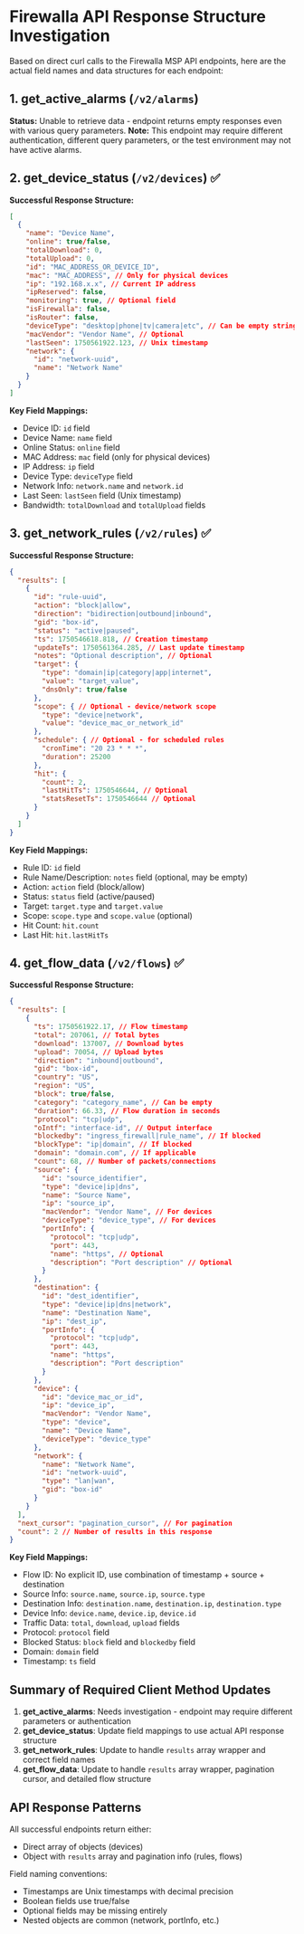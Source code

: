 # Firewalla API Response Structure Investigation

Based on direct curl calls to the Firewalla MSP API endpoints, here are the actual field names and data structures for each endpoint:

## 1. get_active_alarms (`/v2/alarms`)
**Status:** Unable to retrieve data - endpoint returns empty responses even with various query parameters.
**Note:** This endpoint may require different authentication, different query parameters, or the test environment may not have active alarms.

## 2. get_device_status (`/v2/devices`) ✅
**Successful Response Structure:**

```json
[
  {
    "name": "Device Name",
    "online": true/false,
    "totalDownload": 0,
    "totalUpload": 0,
    "id": "MAC_ADDRESS_OR_DEVICE_ID",
    "mac": "MAC_ADDRESS", // Only for physical devices
    "ip": "192.168.x.x", // Current IP address
    "ipReserved": false,
    "monitoring": true, // Optional field
    "isFirewalla": false,
    "isRouter": false,
    "deviceType": "desktop|phone|tv|camera|etc", // Can be empty string
    "macVendor": "Vendor Name", // Optional
    "lastSeen": 1750561922.123, // Unix timestamp
    "network": {
      "id": "network-uuid",
      "name": "Network Name"
    }
  }
]
```

**Key Field Mappings:**
- Device ID: `id` field
- Device Name: `name` field
- Online Status: `online` field
- MAC Address: `mac` field (only for physical devices)
- IP Address: `ip` field
- Device Type: `deviceType` field
- Network Info: `network.name` and `network.id`
- Last Seen: `lastSeen` field (Unix timestamp)
- Bandwidth: `totalDownload` and `totalUpload` fields

## 3. get_network_rules (`/v2/rules`) ✅
**Successful Response Structure:**

```json
{
  "results": [
    {
      "id": "rule-uuid",
      "action": "block|allow",
      "direction": "bidirection|outbound|inbound",
      "gid": "box-id",
      "status": "active|paused",
      "ts": 1750546618.818, // Creation timestamp
      "updateTs": 1750561364.285, // Last update timestamp
      "notes": "Optional description", // Optional
      "target": {
        "type": "domain|ip|category|app|internet",
        "value": "target_value",
        "dnsOnly": true/false
      },
      "scope": { // Optional - device/network scope
        "type": "device|network",
        "value": "device_mac_or_network_id"
      },
      "schedule": { // Optional - for scheduled rules
        "cronTime": "20 23 * * *",
        "duration": 25200
      },
      "hit": {
        "count": 2,
        "lastHitTs": 1750546644, // Optional
        "statsResetTs": 1750546644 // Optional
      }
    }
  ]
}
```

**Key Field Mappings:**
- Rule ID: `id` field
- Rule Name/Description: `notes` field (optional, may be empty)
- Action: `action` field (block/allow)
- Status: `status` field (active/paused)
- Target: `target.type` and `target.value`
- Scope: `scope.type` and `scope.value` (optional)
- Hit Count: `hit.count`
- Last Hit: `hit.lastHitTs`

## 4. get_flow_data (`/v2/flows`) ✅
**Successful Response Structure:**

```json
{
  "results": [
    {
      "ts": 1750561922.17, // Flow timestamp
      "total": 207061, // Total bytes
      "download": 137007, // Download bytes
      "upload": 70054, // Upload bytes
      "direction": "inbound|outbound",
      "gid": "box-id",
      "country": "US",
      "region": "US", 
      "block": true/false,
      "category": "category_name", // Can be empty
      "duration": 66.33, // Flow duration in seconds
      "protocol": "tcp|udp",
      "oIntf": "interface-id", // Output interface
      "blockedby": "ingress_firewall|rule_name", // If blocked
      "blockType": "ip|domain", // If blocked
      "domain": "domain.com", // If applicable
      "count": 68, // Number of packets/connections
      "source": {
        "id": "source_identifier",
        "type": "device|ip|dns",
        "name": "Source Name",
        "ip": "source_ip",
        "macVendor": "Vendor Name", // For devices
        "deviceType": "device_type", // For devices
        "portInfo": {
          "protocol": "tcp|udp",
          "port": 443,
          "name": "https", // Optional
          "description": "Port description" // Optional
        }
      },
      "destination": {
        "id": "dest_identifier",
        "type": "device|ip|dns|network",
        "name": "Destination Name",
        "ip": "dest_ip",
        "portInfo": {
          "protocol": "tcp|udp",
          "port": 443,
          "name": "https",
          "description": "Port description"
        }
      },
      "device": {
        "id": "device_mac_or_id",
        "ip": "device_ip",
        "macVendor": "Vendor Name",
        "type": "device",
        "name": "Device Name",
        "deviceType": "device_type"
      },
      "network": {
        "name": "Network Name",
        "id": "network-uuid",
        "type": "lan|wan",
        "gid": "box-id"
      }
    }
  ],
  "next_cursor": "pagination_cursor", // For pagination
  "count": 2 // Number of results in this response
}
```

**Key Field Mappings:**
- Flow ID: No explicit ID, use combination of timestamp + source + destination
- Source Info: `source.name`, `source.ip`, `source.type`
- Destination Info: `destination.name`, `destination.ip`, `destination.type`
- Device Info: `device.name`, `device.ip`, `device.id`
- Traffic Data: `total`, `download`, `upload` fields
- Protocol: `protocol` field
- Blocked Status: `block` field and `blockedby` field
- Domain: `domain` field
- Timestamp: `ts` field

## Summary of Required Client Method Updates

1. **get_active_alarms**: Needs investigation - endpoint may require different parameters or authentication
2. **get_device_status**: Update field mappings to use actual API response structure
3. **get_network_rules**: Update to handle `results` array wrapper and correct field names
4. **get_flow_data**: Update to handle `results` array wrapper, pagination cursor, and detailed flow structure

## API Response Patterns

All successful endpoints return either:
- Direct array of objects (devices)
- Object with `results` array and pagination info (rules, flows)

Field naming conventions:
- Timestamps are Unix timestamps with decimal precision
- Boolean fields use true/false
- Optional fields may be missing entirely
- Nested objects are common (network, portInfo, etc.)